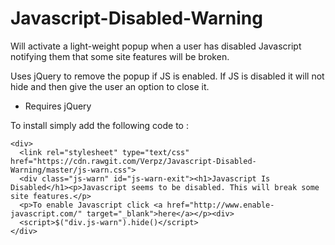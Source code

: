 # Javascript-Disabled-Warning
Will activate a light-weight popup when a user has disabled Javascript notifying them that some site features will be broken.

Uses jQuery to remove the popup if JS is enabled. If JS is disabled it will not hide and then give the user an option to close it.

* Requires jQuery

To install simply add the following code to <head>:
```
<div>
  <link rel="stylesheet" type="text/css" href="https://cdn.rawgit.com/Verpz/Javascript-Disabled-Warning/master/js-warn.css">
  <div class="js-warn" id="js-warn-exit"><h1>Javascript Is Disabled</h1><p>Javascript seems to be disabled. This will break some site features.</p>
  <p>To enable Javascript click <a href="http://www.enable-javascript.com/" target="_blank">here</a></p><div>
  <script>$("div.js-warn").hide()</script>
</div>
```
